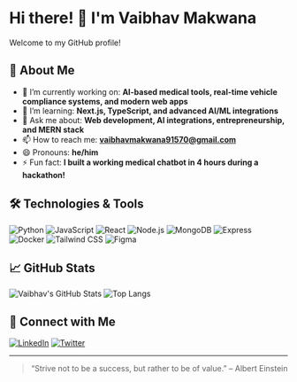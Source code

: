 # Hi there! 👋 I'm Vaibhav Makwana

Welcome to my GitHub profile!

## 🚀 About Me
- 🔭 I’m currently working on: **AI-based medical tools, real-time vehicle compliance systems, and modern web apps**
- 🌱 I’m learning: **Next.js, TypeScript, and advanced AI/ML integrations**
- 💬 Ask me about: **Web development, AI integrations, entrepreneurship, and MERN stack**
- 📫 How to reach me: **vaibhavmakwana91570@gmail.com**
- 😄 Pronouns: **he/him**
- ⚡ Fun fact: **I built a working medical chatbot in 4 hours during a hackathon!**

## 🛠️ Technologies & Tools
![Python](https://img.shields.io/badge/-Python-333?style=flat-square&logo=python)
![JavaScript](https://img.shields.io/badge/-JavaScript-333?style=flat-square&logo=javascript)
![React](https://img.shields.io/badge/-React-333?style=flat-square&logo=react)
![Node.js](https://img.shields.io/badge/-Node.js-333?style=flat-square&logo=node.js)
![MongoDB](https://img.shields.io/badge/-MongoDB-333?style=flat-square&logo=mongodb)
![Express](https://img.shields.io/badge/-Express-333?style=flat-square&logo=express)
![Docker](https://img.shields.io/badge/-Docker-333?style=flat-square&logo=docker)
![Tailwind CSS](https://img.shields.io/badge/-TailwindCSS-333?style=flat-square&logo=tailwind-css)
![Figma](https://img.shields.io/badge/-Figma-333?style=flat-square&logo=figma)

## 📈 GitHub Stats
![Vaibhav's GitHub Stats](https://github-readme-stats.vercel.app/api?username=vaibhav997919&show_icons=true&hide_title=true&hide=stars&count_private=true&theme=default)
![Top Langs](https://github-readme-stats.vercel.app/api/top-langs/?username=vaibhav997919&layout=compact&theme=default)

## 🔗 Connect with Me
[![LinkedIn](https://img.shields.io/badge/-LinkedIn-0077b5?style=flat-square&logo=linkedin)](https://linkedin.com/in/vaibhavmakwana91570)
[![Twitter](https://img.shields.io/badge/-Twitter-1da1f2?style=flat-square&logo=twitter)](https://twitter.com/VaibhavMakwana_)
<!-- Add more social links if you want -->

---

> “Strive not to be a success, but rather to be of value.” – Albert Einstein

<!--
**vaibhav997919/vaibhav997919** is a ✨ special ✨ repository because its README.md (this file) appears on your GitHub profile.
-->
